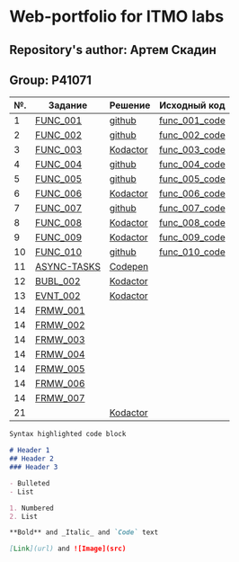 # Web-portfolio for ITMO labs

## Repository's author: Артем Скадин
## Group: P41071

|№.   | Задание | Решение | Исходный код |
|-----|---------|---------|--------------|
|1    | [FUNC_001](https://kodaktor.ru/func_001) | [github](https://github.com/artskadin/artskadin.github.io/blob/master/func/func_001.js) | [func_001_code](https://github.com/artskadin/artskadin.github.io/blob/master/func/func_001.js) |
|2    | [FUNC_002](https://kodaktor.ru/func_002) | [github](https://github.com/artskadin/artskadin.github.io/blob/master/func/func_002.js) | [func_002_code](https://github.com/artskadin/artskadin.github.io/blob/master/func/func_002.js) |
|3    | [FUNC_003](https://kodaktor.ru/func_003) | [Kodactor](https://kodaktor.ru/func_9ae2e) | [func_003_code](https://github.com/artskadin/artskadin.github.io/blob/master/func/func_003.js) |
|4    | [FUNC_004](https://kodaktor.ru/func_004) | [github](https://github.com/artskadin/artskadin.github.io/blob/master/func/func_004.js) | [func_004_code](https://github.com/artskadin/artskadin.github.io/blob/master/func/func_004.js) |
|5    | [FUNC_005](https://kodaktor.ru/func_005) | [github](https://github.com/artskadin/artskadin.github.io/blob/master/func/func_005.js) | [func_005_code](https://github.com/artskadin/artskadin.github.io/blob/master/func/func_005.js) |
|6    | [FUNC_006](https://kodaktor.ru/func_006) | [Kodactor](https://kodaktor.ru/func_c40f7) | [func_006_code](https://github.com/artskadin/artskadin.github.io/blob/master/func/func_006.js) |
|7    | [FUNC_007](https://kodaktor.ru/func_007) | [github](https://github.com/artskadin/artskadin.github.io/blob/master/func/func_007.js) | [func_007_code](https://github.com/artskadin/artskadin.github.io/blob/master/func/func_007.js) |
|8    | [FUNC_008](https://kodaktor.ru/func_008) | [Kodactor](https://kodaktor.ru/func_b3903) | [func_008_code](https://github.com/artskadin/artskadin.github.io/blob/master/func/func_008.js) |
|9    | [FUNC_009](https://kodaktor.ru/func_009) | [Kodactor](https://kodaktor.ru/func_76b96) | [func_009_code](https://github.com/artskadin/artskadin.github.io/blob/master/func/func_009.js) |
|10   | [FUNC_010](https://kodaktor.ru/func_010) | [github](https://github.com/artskadin/artskadin.github.io/blob/master/func/func_010.js) | [func_010_code](func/func_010.js) |
|11   | [ASYNC-TASKS](https://kodaktor.ru/async_tasks) | [Codepen](https://codepen.io/artskadin/pen/ExPEodY) |  |
|12   | [BUBL_002](https://kodaktor.ru/babl_002) | [Kodactor](https://kodaktor.ru/bind02032018_d042e) |  |
|13   | [EVNT_002](https://kodaktor.ru/evnt_002) | [Kodactor](https://kodaktor.ru/evnt_3086c) |  |
|14   | [FRMW_001](https://kodaktor.ru/frmw_001) |  |  |
|14   | [FRMW_002](https://kodaktor.ru/frmw_002) |  |  |
|14   | [FRMW_003](https://kodaktor.ru/frmw_003) |  |  |
|14   | [FRMW_004](https://kodaktor.ru/frmw_004) |  |  |
|14   | [FRMW_005](https://kodaktor.ru/frmw_005) |  |  |
|14   | [FRMW_006](https://kodaktor.ru/frmw_006) |  |  |
|14   | [FRMW_007](https://kodaktor.ru/frmw_007) |  |  |
|21   | [](https://kodaktor.ru/evnt_002) | [Kodactor](https://kodaktor.ru/evnt_3086c) |  |

```markdown
Syntax highlighted code block

# Header 1
## Header 2
### Header 3

- Bulleted
- List

1. Numbered
2. List

**Bold** and _Italic_ and `Code` text

[Link](url) and ![Image](src)
```
